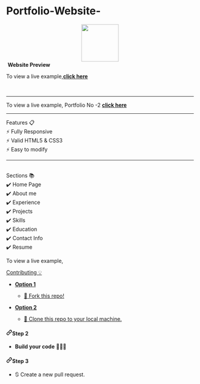 # Portfolio-Website-
<div id="header" align="center">
  <img src="https://media.giphy.com/media/M9gbBd9nbDrOTu1Mqx/giphy.gif" width="100"/>
</div>
<img scr = "./Preview Images/inde.png">
<b>Website Preview</b>
<p dir="auto">To view a live example,<strong><a href="./Preview Images/inde.png" rel="nofollow">click here</a></strong></p>
<br>
<hr>
<p dir="auto">To view a live example, Portfolio No -2 <strong><a href="./Preview Images/127.0.0.1_5500_index.html(1).png" rel="nofollow">click here</a></strong></p>
<hr>
Features 📋
<br>
⚡️ Fully Responsive
<br>
⚡️ Valid HTML5 & CSS3
<br>
⚡️ Easy to modify
<hr>
<br>
Sections 📚
<br>
✔️ Home Page
<br>
✔️ About me
<br>
✔️ Experience
<br>
✔️ Projects
<br>
✔️ Skills
<br>
✔️ Education
<br>
✔️ Contact Info
<br>
✔️ Resume

To view a live example, <a href = "https://github.com/MRITUNJAY-SINGHH/Portfolio-Website-/assets/113800395/63dc3c35-1f0b-4ee3-bfea-7a6b1119916">

Contributing 💡
<ul dir="auto">
<li>
<p dir="auto"><strong>Option 1</strong></p>
<ul dir="auto">
<li><g-emoji class="g-emoji" alias="fork_and_knife" fallback-src="https://github.githubassets.com/images/icons/emoji/unicode/1f374.png">🍴</g-emoji> Fork this repo!</li>
</ul>
</li>
<li>
<p dir="auto"><strong>Option 2</strong></p>
<ul dir="auto">
<li><g-emoji class="g-emoji" alias="dancers" fallback-src="https://github.githubassets.com/images/icons/emoji/unicode/1f46f.png">👯</g-emoji> Clone this repo to your local machine.</li>
</ul>
</li>
</ul>
<h4 tabindex="-1" dir="auto"><a id="user-content-step-2" class="anchor" aria-hidden="true" href="#step-2"><svg class="octicon octicon-link" viewBox="0 0 16 16" version="1.1" width="16" height="16" aria-hidden="true"><path d="m7.775 3.275 1.25-1.25a3.5 3.5 0 1 1 4.95 4.95l-2.5 2.5a3.5 3.5 0 0 1-4.95 0 .751.751 0 0 1 .018-1.042.751.751 0 0 1 1.042-.018 1.998 1.998 0 0 0 2.83 0l2.5-2.5a2.002 2.002 0 0 0-2.83-2.83l-1.25 1.25a.751.751 0 0 1-1.042-.018.751.751 0 0 1-.018-1.042Zm-4.69 9.64a1.998 1.998 0 0 0 2.83 0l1.25-1.25a.751.751 0 0 1 1.042.018.751.751 0 0 1 .018 1.042l-1.25 1.25a3.5 3.5 0 1 1-4.95-4.95l2.5-2.5a3.5 3.5 0 0 1 4.95 0 .751.751 0 0 1-.018 1.042.751.751 0 0 1-1.042.018 1.998 1.998 0 0 0-2.83 0l-2.5 2.5a1.998 1.998 0 0 0 0 2.83Z"></path></svg></a>Step 2</h4>
<ul dir="auto">
<li><strong>Build your code</strong> <g-emoji class="g-emoji" alias="hammer" fallback-src="https://github.githubassets.com/images/icons/emoji/unicode/1f528.png">🔨</g-emoji><g-emoji class="g-emoji" alias="hammer" fallback-src="https://github.githubassets.com/images/icons/emoji/unicode/1f528.png">🔨</g-emoji><g-emoji class="g-emoji" alias="hammer" fallback-src="https://github.githubassets.com/images/icons/emoji/unicode/1f528.png">🔨</g-emoji></li>
</ul>
<h4 tabindex="-1" dir="auto"><a id="user-content-step-3" class="anchor" aria-hidden="true" href="#step-3"><svg class="octicon octicon-link" viewBox="0 0 16 16" version="1.1" width="16" height="16" aria-hidden="true"><path d="m7.775 3.275 1.25-1.25a3.5 3.5 0 1 1 4.95 4.95l-2.5 2.5a3.5 3.5 0 0 1-4.95 0 .751.751 0 0 1 .018-1.042.751.751 0 0 1 1.042-.018 1.998 1.998 0 0 0 2.83 0l2.5-2.5a2.002 2.002 0 0 0-2.83-2.83l-1.25 1.25a.751.751 0 0 1-1.042-.018.751.751 0 0 1-.018-1.042Zm-4.69 9.64a1.998 1.998 0 0 0 2.83 0l1.25-1.25a.751.751 0 0 1 1.042.018.751.751 0 0 1 .018 1.042l-1.25 1.25a3.5 3.5 0 1 1-4.95-4.95l2.5-2.5a3.5 3.5 0 0 1 4.95 0 .751.751 0 0 1-.018 1.042.751.751 0 0 1-1.042.018 1.998 1.998 0 0 0-2.83 0l-2.5 2.5a1.998 1.998 0 0 0 0 2.83Z"></path></svg></a>Step 3</h4>
<ul dir="auto">
<li><g-emoji class="g-emoji" alias="arrows_clockwise" fallback-src="https://github.githubassets.com/images/icons/emoji/unicode/1f503.png">🔃</g-emoji> Create a new pull request.</li>
</ul>
